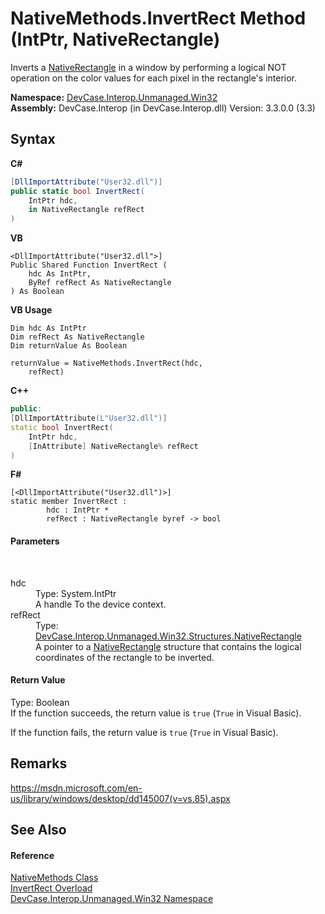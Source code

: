 # NativeMethods.InvertRect Method (IntPtr, NativeRectangle)
 

Inverts a <a href="T_DevCase_Interop_Unmanaged_Win32_Structures_NativeRectangle">NativeRectangle</a> in a window by performing a logical NOT operation on the color values for each pixel in the rectangle's interior.

**Namespace:**&nbsp;<a href="N_DevCase_Interop_Unmanaged_Win32">DevCase.Interop.Unmanaged.Win32</a><br />**Assembly:**&nbsp;DevCase.Interop (in DevCase.Interop.dll) Version: 3.3.0.0 (3.3)

## Syntax

**C#**<br />
``` C#
[DllImportAttribute("User32.dll")]
public static bool InvertRect(
	IntPtr hdc,
	in NativeRectangle refRect
)
```

**VB**<br />
``` VB
<DllImportAttribute("User32.dll">]
Public Shared Function InvertRect ( 
	hdc As IntPtr,
	ByRef refRect As NativeRectangle
) As Boolean
```

**VB Usage**<br />
``` VB Usage
Dim hdc As IntPtr
Dim refRect As NativeRectangle
Dim returnValue As Boolean

returnValue = NativeMethods.InvertRect(hdc, 
	refRect)
```

**C++**<br />
``` C++
public:
[DllImportAttribute(L"User32.dll")]
static bool InvertRect(
	IntPtr hdc, 
	[InAttribute] NativeRectangle% refRect
)
```

**F#**<br />
``` F#
[<DllImportAttribute("User32.dll")>]
static member InvertRect : 
        hdc : IntPtr * 
        refRect : NativeRectangle byref -> bool 

```


#### Parameters
&nbsp;<dl><dt>hdc</dt><dd>Type: System.IntPtr<br />A handle To the device context.</dd><dt>refRect</dt><dd>Type: <a href="T_DevCase_Interop_Unmanaged_Win32_Structures_NativeRectangle">DevCase.Interop.Unmanaged.Win32.Structures.NativeRectangle</a><br />A pointer to a <a href="T_DevCase_Interop_Unmanaged_Win32_Structures_NativeRectangle">NativeRectangle</a> structure that contains the logical coordinates of the rectangle to be inverted.</dd></dl>

#### Return Value
Type: Boolean<br />If the function succeeds, the return value is `true` (`True` in Visual Basic). 

 If the function fails, the return value is `true` (`True` in Visual Basic).

## Remarks
<a href="https://msdn.microsoft.com/en-us/library/windows/desktop/dd145007(v=vs.85).aspx" target="_blank">https://msdn.microsoft.com/en-us/library/windows/desktop/dd145007(v=vs.85).aspx</a>

## See Also


#### Reference
<a href="T_DevCase_Interop_Unmanaged_Win32_NativeMethods">NativeMethods Class</a><br /><a href="Overload_DevCase_Interop_Unmanaged_Win32_NativeMethods_InvertRect">InvertRect Overload</a><br /><a href="N_DevCase_Interop_Unmanaged_Win32">DevCase.Interop.Unmanaged.Win32 Namespace</a><br />